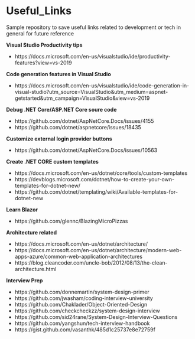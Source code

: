 # Useful_Links
<p>Sample repository to save useful links related to development or tech in general for future reference</p>

<b>Visual Studio Productivity tips</b>
<ul>
  <li>
  https://docs.microsoft.com/en-us/visualstudio/ide/productivity-features?view=vs-2019</li>
</ul>

<b>Code generation features in Visual Studio</b>
<ul>
  <li>https://docs.microsoft.com/en-us/visualstudio/ide/code-generation-in-visual-studio?utm_source=VisualStudio&utm_medium=aspnet-getstarted&utm_campaign=VisualStudio&view=vs-2019</li>
</ul>
<b>Debug .NET Core/ASP.NET Core soure code</b> 
<ul>
  <li>https://github.com/dotnet/AspNetCore.Docs/issues/4155</li>
  <li>https://github.com/dotnet/aspnetcore/issues/18435</li>
</ul>

<b>Customize external login provider buttons</b>
<ul>
  <li>https://github.com/dotnet/AspNetCore.Docs/issues/10563</li>
</ul>

<b>Create .NET CORE custom templates</b>
<ul>
  <li>https://docs.microsoft.com/en-us/dotnet/core/tools/custom-templates</li>
  <li>https://devblogs.microsoft.com/dotnet/how-to-create-your-own-templates-for-dotnet-new/</li>
  <li>https://github.com/dotnet/templating/wiki/Available-templates-for-dotnet-new</li>
</ul>

<b>Learn Blazor</b>
<ul>
  <li>https://github.com/glennc/BlazingMicroPizzas</li>
</ul>

<b>Architecture related</b>
<ul>
  <li>https://docs.microsoft.com/en-us/dotnet/architecture/</li>
  <li>https://docs.microsoft.com/en-us/dotnet/architecture/modern-web-apps-azure/common-web-application-architectures</li>
  <li>https://blog.cleancoder.com/uncle-bob/2012/08/13/the-clean-architecture.html</li>
</ul>

<b>Interview Prep</b>
<ul>
  <li>https://github.com/donnemartin/system-design-primer</li>
  <li>https://github.com/jwasham/coding-interview-university</li>
  <li>https://github.com/Chaklader/Object-Oriented-Design</li>
  <li>https://github.com/checkcheckzz/system-design-interview</li>
  <li>https://github.com/sid24rane/System-Design-Interview-Questions</li>
  <li>https://github.com/yangshun/tech-interview-handbook</li>
  <li>https://gist.github.com/vasanthk/485d1c25737e8e72759f</li>
</ul>
